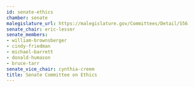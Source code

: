```yaml
---
id: senate-ethics
chamber: senate
malegislature_url: https://malegislature.gov/Committees/Detail/S56
senate_chair: eric-lesser
senate_members:
- william-brownsberger
- cindy-friedman
- michael-barrett
- donald-humason
- bruce-tarr
senate_vice_chair: cynthia-creem
title: Senate Committee on Ethics
---
```

